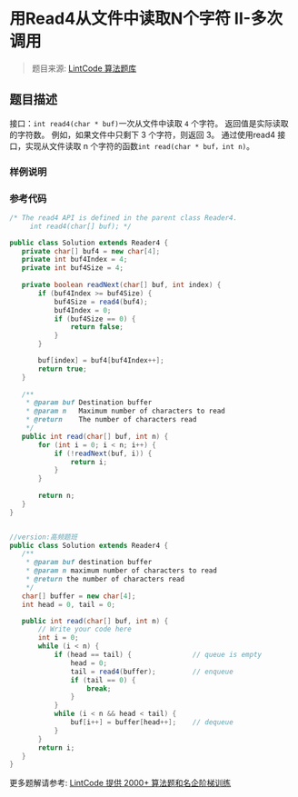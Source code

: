 # 用Read4从文件中读取N个字符 II-多次调用
 > 题目来源: [LintCode 算法题库](https://www.lintcode.com/problem/read-n-characters-given-read4-ii-call-multiple-times/?utm_source=sc-github-wzz)
 ## 题目描述
 接口：`int read4(char * buf)`一次从文件中读取 `4` 个字符。
返回值是实际读取的字符数。 例如，如果文件中只剩下 3 个字符，则返回 3。
通过使用read4 接口，实现从文件读取 n 个字符的函数`int read(char * buf，int n)`。
 ### 样例说明
 
 ### 参考代码
 ```java
/* The read4 API is defined in the parent class Reader4.
      int read4(char[] buf); */

public class Solution extends Reader4 {
    private char[] buf4 = new char[4];
    private int buf4Index = 4;
    private int buf4Size = 4;
    
    private boolean readNext(char[] buf, int index) {
        if (buf4Index >= buf4Size) {
            buf4Size = read4(buf4);
            buf4Index = 0;
            if (buf4Size == 0) {
                return false;
            }
        }

        buf[index] = buf4[buf4Index++];
        return true;
    }
    
    /**
     * @param buf Destination buffer
     * @param n   Maximum number of characters to read
     * @return    The number of characters read
     */
    public int read(char[] buf, int n) {
        for (int i = 0; i < n; i++) {
            if (!readNext(buf, i)) {
                return i;
            }
        }
        
        return n;
    }
}


//version:高频题班
public class Solution extends Reader4 {
    /**
     * @param buf destination buffer
     * @param n maximum number of characters to read
     * @return the number of characters read
     */
    char[] buffer = new char[4];
    int head = 0, tail = 0;

    public int read(char[] buf, int n) {
        // Write your code here
        int i = 0;
        while (i < n) {
            if (head == tail) {               // queue is empty
                head = 0;
                tail = read4(buffer);         // enqueue
                if (tail == 0) {
                    break;
                }
            }
            while (i < n && head < tail) {
                buf[i++] = buffer[head++];    // dequeue
            }
        }
        return i;
    }
}
```
 更多题解请参考: [LintCode 提供 2000+ 算法题和名企阶梯训练](https://www.lintcode.com/problem/?utm_source=sc-github-wzz)